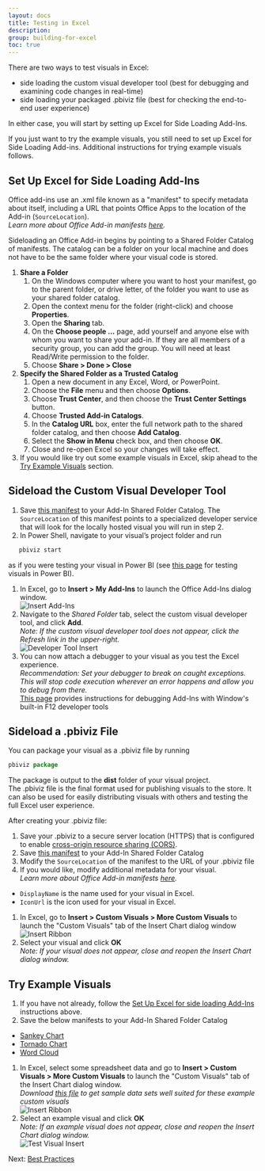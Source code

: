 ```yaml
---
layout: docs
title: Testing in Excel
description: 
group: building-for-excel
toc: true
---
```

There are two ways to test visuals in Excel:
* side loading the custom visual developer tool (best for debugging and examining code changes in real-time)
* side loading your packaged .pbiviz file (best for checking the end-to-end user experience)

In either case, you will start by setting up Excel for Side Loading Add-Ins.

If you just want to try the example visuals, you still need to set up Excel for Side Loading Add-ins.  Additional instructions for trying example visuals follows.

## Set Up Excel for Side Loading Add-Ins
Office add-ins use an .xml file known as a "manifest" to specify metadata about itself, including a URL that points Office Apps to the location of the Add-in (`SourceLocation`).  
*Learn more about Office Add-in manifests <a href="https://docs.microsoft.com/en-us/office/dev/add-ins/develop/add-in-manifests?tabs=tabid-1" target="_blank">here</a>.*  

Sideloading an Office Add-in begins by pointing to a Shared Folder Catalog of manifests.  The catalog can be a folder on your local machine and does not have to be the same folder where your visual code is stored.  
1. **Share a Folder**  
   1. On the Windows computer where you want to host your manifest, go to the parent folder, or drive letter, of the folder you want to use as your shared folder catalog.  
   1. Open the context menu for the folder (right-click) and choose **Properties**.  
   1. Open the **Sharing** tab.
   1. On the **Choose people ...** page, add yourself and anyone else with whom you want to share your add-in. If they are all members of a security group, you can add the group. You will need at least Read/Write permission to the folder. 
   1. Choose **Share > Done > Close**  
1. **Specify the Shared Folder as a Trusted Catalog**  
   1. Open a new document in any Excel, Word, or PowerPoint.  
   1. Choose the **File** menu and then choose **Options**.
   1. Choose **Trust Center**, and then choose the **Trust Center Settings** button.
   1. Choose **Trusted Add-in Catalogs**.
   1. In the **Catalog URL** box, enter the full network path to the shared folder catalog, and then choose **Add Catalog**.
   1. Select the **Show in Menu** check box, and then choose **OK**.
   1. Close and re-open Excel so your changes will take effect.
1. If you would like try out some example visuals in Excel, skip ahead to the [Try Example Visuals](#try-example-visuals) section.

## Sideload the Custom Visual Developer Tool
1. Save [this manifest](../../../../assets/excel/manifest/dev-tool-addin.xml) to your Add-In Shared Folder Catalog.  The `SourceLocation` of this manifest points to a specialized developer service that will look for the locally hosted visual you will run in step 2.
1. In Power Shell, navigate to your visual’s project folder and run 
```typescript
   pbiviz start
```
as if you were testing your visual in Power BI (see [this page](../../quickstarts/creating-a-custom-visual/#testing-the-custom-visual) for testing visuals in Power BI).  
1. In Excel, go to **Insert > My Add-Ins** to launch the Office Add-Ins dialog window.  
![Insert Add-Ins](../../../../assets/excel/img/addin-insert-ribbon.png)
1. Navigate to the *Shared Folder* tab, select the custom visual developer tool, and click **Add**.  
*Note: If the custom visual developer tool does not appear, click the Refresh link in the upper-right.*  
![Developer Tool Insert](../../../../assets/excel/img/dev-tool-addin-insert.png)
1. You can now attach a debugger to your visual as you test the Excel experience.  
*Recommendation: Set your debugger to break on caught exceptions.  This will stop code execution wherever an error happens and allow you to debug from there.*  
<a href="https://docs.microsoft.com/en-us/office/dev/add-ins/testing/debug-add-ins-using-f12-developer-tools-on-windows-10" target="_blank">This page</a> provides instructions for debugging Add-Ins with Window's built-in F12 developer tools

<!-- 1. Save [this manifest](../../../../assets/excel/manifest/dev-tool-visual.xml) to your Add-In Shared Folder Catalog.  The `SourceLocation` of this manifest points to a specialized developer service that will look for the locally hosted visual you will run in step 2.
1. In Power Shell, navigate to your visual’s project folder and run 
```typescript
   pbiviz start
```
as if you were testing your visual in Power BI (see [this page](../../quickstarts/creating-a-custom-visual) for testing visuals in Power BI).  
1. In Excel, go to **Insert > Custom Visuals > More Custom Visuals** to launch the "Custom Visuals" tab of the Insert Chart dialog window.  
![Insert Ribbon](../../../../assets/excel/img/cv-insert-ribbon.png)
1. Select the custom visual developer tool and click **OK**.  
*Note: If the custom visual developer tool does not appear, close and reopen the Insert Chart dialog window.*  
![Developer Tool Insert](../../../../assets/excel/img/dev-tool-visual-insert.png)
1. You can now attach a debugger to your visual as you test the Excel experience.  
*Recommendation: Set your debugger to break on caught exceptions.  This will stop code execution wherever an error happens and allow you to debug from there.*
<a href="https://docs.microsoft.com/en-us/office/dev/add-ins/testing/debug-add-ins-using-f12-developer-tools-on-windows-10" target="_blank">This page</a> provides instructions for debugging Add-Ins with Window's built-in F12 developer tools
--->

## Sideload a .pbiviz File
You can package your visual as a .pbiviz file by running 
```typescript
pbiviz package
```
The package is output to the **dist** folder of your visual project.  
The .pbiviz file is the final format used for publishing visuals to the store.  It can also be used for easily distributing visuals with others and testing the full Excel user experience.  

After creating your .pbiviz file:
1. Save your .pbiviz to a secure server location (HTTPS) that is configured to enable <a href="https://en.wikipedia.org/wiki/Cross-origin_resource_sharing" target="_blank">cross-origin resource sharing (CORS)</a>.
1. Save [this manifest](../../../../assets/excel/manifest/packaged-visual.xml) to your Add-In Shared Folder Catalog
1. Modify the `SourceLocation` of the manifest to the URL of your .pbiviz file
1. If you would like, modify additional metadata for your visual.  
*Learn more about Office Add-in manifests <a href="https://docs.microsoft.com/en-us/office/dev/add-ins/develop/add-in-manifests?tabs=tabid-1" target="_blank">here</a>.*
  * `DisplayName` is the name used for your visual in Excel.
  * `IconUrl` is the icon used for your visual in Excel.
1. In Excel, go to **Insert > Custom Visuals > More Custom Visuals** to launch the "Custom Visuals" tab of the Insert Chart dialog window  
![Insert Ribbon](../../../../assets/excel/img/cv-insert-ribbon.png)
1. Select your visual and click **OK**  
*Note:  If your visual does not appear, close and reopen the Insert Chart dialog window.*

## Try Example Visuals
1. If you have not already, follow the [Set Up Excel for side loading Add-Ins](#set-up-excel-for-side-loading-add-ins) instructions above. 
1. Save the below manifests to your Add-In Shared Folder Catalog
  * [Sankey Chart](../../../../assets/excel/manifest/test-visual-sankey.xml)
  * [Tornado Chart](../../../../assets/excel/manifest/test-visual-tornado.xml)
  * [Word Cloud](../../../../assets/excel/manifest/test-visual-wordcloud.xml)
1. In Excel, select some spreadsheet data and go to **Insert > Custom Visuals > More Custom Visuals** to launch the "Custom Visuals" tab of the Insert Chart dialog window.  
  *Download [this file](../../../../assets/excel/workbook/test-visuals-data.xlsx) to get sample data sets well suited for these example custom visuals*  
![Insert Ribbon](../../../../assets/excel/img/cv-insert-ribbon.png)
1. Select an example visual and click **OK**  
*Note:  If an example visual does not appear, close and reopen the Insert Chart dialog window.*  
![Test Visual Insert](../../../../assets/excel/img/test-visual-insert.png)

Next: [Best Practices](../best-practices/)